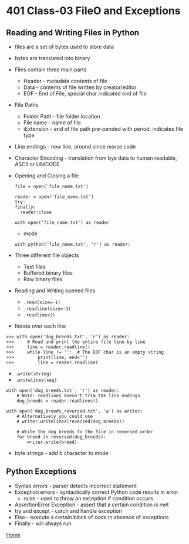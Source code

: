 # 401 Class-03 FileO and Exceptions

## Reading and Writing Files in Python

- files are a set of bytes used to store data

- bytes are translated into binary

- Files contain three main parts
  - Header - metadata contents of file
  - Data - contents of file written by creator/editor
  - EOF - End of File, special char indicated end of file

- File Paths
  - Folder Path - file folder location
  - File name - name of file
  - iExtension - end of file path pre-pended with period.  indicates file type

- Line endings - new line, around since morse code
- Character Encoding - translation from bye data to human readable, ASCII or UNICODE
- Opening and Closing a file

  ```
  file = open('file_name.txt')
  ```

  ```
  reader = open('file_name.txt')
  try:
  finally:
    reader:close
    ```

    ```
    with open('file_name.txt') as reader
    ```

    - mode

    ```
    with python('file_name.txt', 'r') as reader:
    ```

- Three different file objects
  - Text files
  - Buffered binary files
  - Raw binary files

- Reading and Writing opened files
  - `.read(size=-1)`
  - `.readline(size=-1)`
  - `.readlines()`

- Iterate over each line

```
>>> with open('dog_breeds.txt', 'r') as reader:
>>>     # Read and print the entire file line by line
>>>     line = reader.readline()
>>>     while line != '':  # The EOF char is an empty string
>>>         print(line, end='')
>>>         line = reader.readline(
```

- `.write(string)`
- `.writelines(seq)`

```
with open('dog_breeds.txt', 'r') as reader:
    # Note: readlines doesn't trim the line endings
    dog_breeds = reader.readlines()

with open('dog_breeds_reversed.txt', 'w') as writer:
    # Alternatively you could use
    # writer.writelines(reversed(dog_breeds))

    # Write the dog breeds to the file in reversed order
    for breed in reversed(dog_breeds):
        writer.write(breed)
```

- byte strings - add b character to mode

## Python Exceptions
- Syntax errors - parser detects incorrect statement
- Exception errors - syntactically correct Python code results in error
  - raise - used to throw an exception if condition occurs
- AssertionError Exception - assert that a certain condition is met
- try and except - catch and handle exception
- Else - execute a certain block of code in absence of exceptions
- Finally - will always run


[Home](../README.md)

